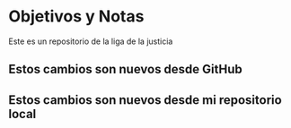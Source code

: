 # Objetivos y Notas

Este es un repositorio de la liga de la justicia

## Estos cambios son nuevos desde GitHub
## Estos cambios son nuevos desde mi repositorio local
